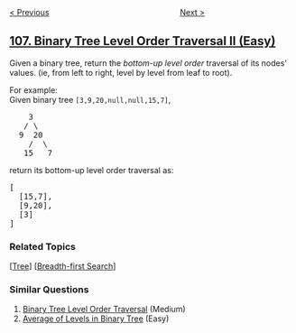 <!--|This file generated by command(leetcode description); DO NOT EDIT.    |-->
<!--+----------------------------------------------------------------------+-->
<!--|@author    openset <openset.wang@gmail.com>                           |-->
<!--|@link      https://github.com/openset                                 |-->
<!--|@home      https://github.com/openset/leetcode                        |-->
<!--+----------------------------------------------------------------------+-->

[< Previous](../construct-binary-tree-from-inorder-and-postorder-traversal "Construct Binary Tree from Inorder and Postorder Traversal")
　　　　　　　　　　　　　　　　
[Next >](../convert-sorted-array-to-binary-search-tree "Convert Sorted Array to Binary Search Tree")

## [107. Binary Tree Level Order Traversal II (Easy)](https://leetcode.com/problems/binary-tree-level-order-traversal-ii "二叉树的层次遍历 II")

<p>Given a binary tree, return the <i>bottom-up level order</i> traversal of its nodes' values. (ie, from left to right, level by level from leaf to root).</p>

<p>
For example:<br />
Given binary tree <code>[3,9,20,null,null,15,7]</code>,<br />
<pre>
    3
   / \
  9  20
    /  \
   15   7
</pre>
</p>
<p>
return its bottom-up level order traversal as:<br />
<pre>
[
  [15,7],
  [9,20],
  [3]
]
</pre>
</p>

### Related Topics
  [[Tree](../../tag/tree/README.md)]
  [[Breadth-first Search](../../tag/breadth-first-search/README.md)]

### Similar Questions
  1. [Binary Tree Level Order Traversal](../binary-tree-level-order-traversal) (Medium)
  1. [Average of Levels in Binary Tree](../average-of-levels-in-binary-tree) (Easy)
